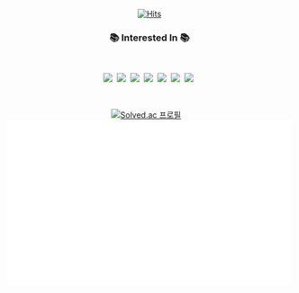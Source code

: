 <div align="center" style="text-align:center">
 
[![Hits](https://hits.seeyoufarm.com/api/count/incr/badge.svg?url=https%3A%2F%2Fgithub.com%2Fcrakel&count_bg=%2379C83D&title_bg=%23555555&icon=&icon_color=%23E7E7E7&title=hits&edge_flat=false)](https://hits.seeyoufarm.com)

</div>

<h3 align="center">📚 Interested In 📚</h3>
<br>
<p align="center">
  <img src="https://img.shields.io/badge/javascript-F7DF1E?style=for-the-badge&logo=javascript&logoColor=black"/></a>&nbsp 
  <img src="https://img.shields.io/badge/node.js-339933?style=for-the-badge&logo=Node.js&logoColor=white"/></a>&nbsp
  <img src="https://img.shields.io/badge/react-61DAFB?style=for-the-badge&logo=react&logoColor=black"/></a>&nbsp
  <img src="https://img.shields.io/badge/python-3776AB?style=for-the-badge&logo=python&logoColor=white"/></a>&nbsp 
  <img src="https://img.shields.io/badge/django-092E20?style=for-the-badge&logo=django&logoColor=white"/></a>&nbsp 
  <img src="https://img.shields.io/badge/mysql-4479A1?style=for-the-badge&logo=mysql&logoColor=white"/></a>&nbsp 
  <img src="https://img.shields.io/badge/aws-232F3E?style=for-the-badge&logo=amazonaws&logoColor=white"></a>&nbsp 
</p>

<br>

<div align="center" style="text-align:center">  
  
[![Solved.ac 프로필](http://mazassumnida.wtf/api/v2/generate_badge?boj=uni7671)](https://solved.ac/uni7671)
&nbsp;&nbsp;
![overview](https://github.com/crakel/github-stats/blob/master/generated/overview.svg)
<!-- ![languages](https://github.com/crakel/github-stats/blob/master/generated/languages.svg) -->
<!-- [![Anurag's GitHub stats](https://github-readme-stats.vercel.app/api?username=crakel)](https://github.com/anuraghazra/github-readme-stats) -->

</div>


<!-- 🛠🛠
**crakel/crakel** is a ✨ _special_ ✨ repository because its `README.md` (this file) appears on your GitHub profile.

Here are some ideas to get you started:

- 🔭 I’m currently working on ...
- 🌱 I’m currently learning ...
- 👯 I’m looking to collaborate on ...
- 🤔 I’m looking for help with ...
- 💬 Ask me about ...
- 📫 How to reach me: ...
- 😄 Pronouns: ...
- ⚡ Fun fact: ...
-->
